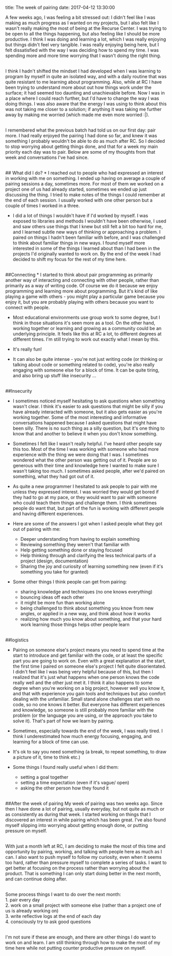 title: The week of pairing
date: 2017-04-12 13:30:00

A few weeks ago, I was feeling a bit stressed out: I didn't feel like I was making as much progress as I wanted on my projects, but I also felt like I wasn't really making the most of being at the Recurse Center.  I was trying to be open to all the things happening, but also feeling like I should be more productive.  I think I was doing and learning a lot, which I was really enjoying but things didn't feel very tangible.  I was really enjoying being here, but I felt dissatisfied with the way I was deciding how to spend my time.  I was spending more and more time worrying that I wasn't doing the right thing. 

<br>I think I hadn't shifted the mindset I had developed when I was learning to program by myself in quite an isolated way, and with a daily routine that was quite resistant to me learning about programming.  Also, while at RC I have been trying to understand more about out how things work under the surface; it had seemed too daunting and unachievable before. Now I was in a place where I could reach further, but I'd have to change the way I was doing things. I was also aware that the energy I was using to think about this was not taking me closer to a solution; if anything it was taking me further away by making me worried (which made me even more worried :|). 

<br>I remembered what the previous batch had told us on our first day: pair more.  I had really enjoyed the pairing I had done so far, and knew it was something I probably wouldn't be able to do as much after RC.  So I decided to stop worrying about getting things done, and that for a week my main priority each day was to pair. Below are some of my thoughts from that week and conversations I've had since.

<br>
## What did I do?
* I reached out to people who had expressed an interest in working with me on something.  I ended up having on average a couple of pairing sessions a day, sometimes more.  For most of them we worked on a project one of us had already started, sometimes we ended up just discussing the thing. I tried to make notes of the things I could remember at the end of each session.  I usually worked with one other person but a couple of times I worked in a three.

* I did a lot of things I wouldn't have if I'd worked by myself.  I was exposed to libraries and methods I wouldn't have been otherwise, I used and saw others use things that I knew but still felt a bit too hard for me, and I learned subtle new ways of thinking or approaching a problem.  I paired on things I hadn't been familiar with before, and I was challenged to think about familiar things in new ways. I found myself more interested in some of the things I learned about than I had been in the projects I'd originally wanted to work on.  By the end of the week I had decided to shift my focus for the rest of my time here.

<br>
##Connecting
* I started to think about pair programming as primarily another way of interacting and connecting with other people, rather than primarily as a way of writing code. Of course we do it because we enjoy programming and learning more about programming. But it's kind of like playing a game with others - you might play a particular game because you enjoy it, but you are probably playing with others because you want to connect with people. 

* Most educational environments use group work to some degree, but I think in those situations it's seen more as a tool.  On the other hand, working together or learning and growing as a community could be an underlying principle.  It feels like this at RC a lot, to different degrees at different times.  I'm still trying to work out exactly what I mean by this.

* It's really fun!

* It can also be quite intense - you're not just writing code (or thinking or talking about code or something related to code), you're also really engaging with someone else for a block of time. It can be quite tiring, and also bring up stuff like insecurity ...

<br>
##Insecurity

* I sometimes noticed myself hesitating to ask questions when something wasn't clear.  I think it's easier to ask questions that might be silly if you have already interacted with someone, but it also gets easier as you're working together. Some of the most interesting and informative conversations happened because I asked questions that might have been silly. There is no such thing as a silly question, but it's one thing to know that and another to believe it when you don't know something.

* Sometimes I felt like I wasn't really helpful. I've heard other people say this too.  Most of the time I was working with someone who had more experience with the thing we were doing that I was. I sometimes wondered what the other person was getting out of it.  People are so generous with their time and knowledge here I wanted to make sure I wasn't taking too much. I sometimes asked people, after we'd paired on something, what they had got out of it. 

* As quite a new programmer I hesitated to ask people to pair with me unless they expressed interest. I was worried they would get bored if they had to go at my pace, or they would want to pair with someone who could teach them things and challenge them. I think sometimes people do want that, but part of the fun is working with different people and having different experiences.

* Here are some of the answers I got when I asked people what they got out of pairing with me:
    * Deeper understanding from having to explain something
    * Reviewing something they weren't that familiar with
    * Help getting something done or staying focused
    * Help thinking through and clarifying the less technical parts of a project (design, documentation)
    * Sharing the joy and curiosity of learning something new (even if it's something you take for granted)

* Some other things I think people can get from pairing:
    * sharing knowledge and techniques (no one knows everything)
    * bouncing ideas off each other
    * it might be more fun than working alone
    * being challenged to think about something you know from new angles, or applied in a new way, and think about how it works
    * realizing how much you know about something, and that your hard work learning those things helps other people learn

<br>
##logistics

* Pairing on someone else's project means you need to spend time at the start to introduce and get familiar with the code, or at least the specific part you are going to work on.  Even with a great explanation at the start, the first time I paired on someone else's project I felt quite disorientated.  I didn't feel like I was being very helpful because of this, but then I realized that it's just what happens when one person knows the code really well and the other just met it. I think it also happens to some degree when you're working on a big project, however well you know it, and that with experience you gain tools and techniques but also comfort dealing with the unfamiliar. Small stand alone challenges start with no code, so no one knows it better. But everyone has different experiences and knowledge, so someone is still probably more familiar with the problem (or the language you are using, or the approach you take to solve it).  That's part of how we learn by pairing.

* Sometimes, especially towards the end of the week, I was really tired. I think I underestimated how much energy focusing, engaging, and learning for a block of time can use.

* It's ok to say you need something (a break, to repeat something, to draw a picture of it, time to think etc.)

* Some things I found really useful when I did them:
    * setting a goal together
    * setting a time expectation (even if it's vague/ open)
    * asking the other person how they found it 

<br>
##After the week of pairing
My week of pairing was two weeks ago.  Since then I have done a lot of pairing, usually everyday, but not quite as much or as consistently as during that week.  I started working on things that I discovered an interest in while pairing which has been great.  I've also found myself slipping into worrying about getting enough done, or putting pressure on myself. 

<br>With just a month left at RC, I am deciding to make the most of this time and opportunity by pairing, working, and talking with people here as much as I can. I also want to push myself to follow my curiosity, even when it seems too hard, rather than pressure myself to complete a series of tasks. I want to get better at focusing on the process rather than worrying about the product.  That is something I can only start doing better in the next month, and can continue doing after.

<br>Some process things I want to do over the next month:
<br>1. pair every day
<br>2. work on a small project with someone else (rather than a project one of us is already working on)
<br>3. write reflective logs at the end of each day
<br>4. consciously try to ask good questions 

<br>I'm not sure if these are enough, and there are other things I do want to work on and learn.  I am still thinking through how to make the most of my time here while not putting counter productive pressure on myself. 

<br><br><br>




